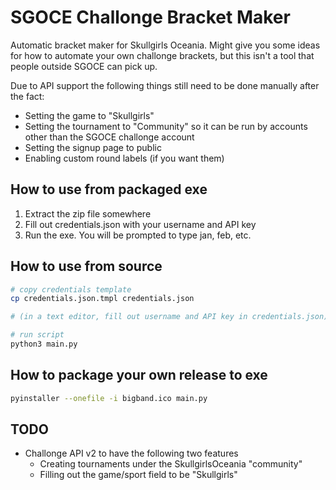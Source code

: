 # SGOCE Challonge Bracket Maker

Automatic bracket maker for Skullgirls Oceania. Might give you some ideas for
how to automate your own challonge brackets, but this isn't a tool that people
outside SGOCE can pick up.

Due to API support the following things still need to be done manually after the fact:

* Setting the game to "Skullgirls"
* Setting the tournament to "Community" so it can be run by accounts other than the SGOCE challonge account
* Setting the signup page to public
* Enabling custom round labels (if you want them)

## How to use from packaged exe

1. Extract the zip file somewhere
2. Fill out credentials.json with your username and API key
3. Run the exe. You will be prompted to type jan, feb, etc.

## How to use from source

```bash
# copy credentials template
cp credentials.json.tmpl credentials.json

# (in a text editor, fill out username and API key in credentials.json)

# run script
python3 main.py
```

## How to package your own release to exe

```bash
pyinstaller --onefile -i bigband.ico main.py
```

## TODO

* Challonge API v2 to have the following two features
    * Creating tournaments under the SkullgirlsOceania "community" 
    * Filling out the game/sport field to be "Skullgirls"
